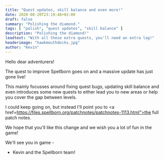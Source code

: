 ```yaml
---
title: "Quest updates, skill balance and even more!"
date: 2020-08-20T23:19:48+02:00
draft: false
summary: "Polishing the diamond."
tags: [ "polish", "quest updates", "skill balance" ]
description: "Polishing the diamond!"
leadtext: "With all these extra quests, you'll need an extra log!"
headerimage: "hawkmouthdocks.jpg"
author: "Kevin"
---
```

Hello dear adventurers!

The quest to improve Spellborn goes on and a massive update has just gone live!

This mainly focusses around fixing quest bugs, updating skill balance and even introduces some new quests to either lead you to new areas or help you cover the gap between levels.

I could keep going on, but instead I'll point you to <a href=https://files.spellborn.org/patchnotes/patchnotes-1113.html">the full patch notes.</a>

We hope that you'll like this change and we wish you a lot of fun in the game!

We'll see you in game -

- Kevin and the Spellborn team!
